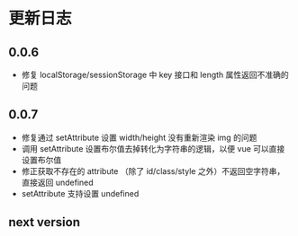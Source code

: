 # 更新日志

## 0.0.6

* 修复 localStorage/sessionStorage 中 key 接口和 length 属性返回不准确的问题

## 0.0.7

* 修复通过 setAttribute 设置 width/height 没有重新渲染 img 的问题
* 调用 setAttribute 设置布尔值去掉转化为字符串的逻辑，以便 vue 可以直接设置布尔值
* 修正获取不存在的 attribute （除了 id/class/style 之外）不返回空字符串，直接返回 undefined
* setAttribute 支持设置 undefined

## next version

